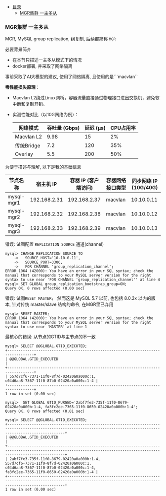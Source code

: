 * [目录](#0)
  * [MGR集群 一主多从](#1)

<h3 id="1">MGR集群 一主多从</h3>

MGR, MySQL group replication, 组复制, 后续都简称 ```MGR```

必要背景简介
- 在本节只描述一主多从模式下的情况
- docker部署, 并采取了网络隔离

事前采取了AI大模型的建议, 使用了网络隔离, 且使用的是```macvlan``

**零性能损失原理**：
- Macvlan L2绕过Linux网桥，容器流量直接通过物理接口进出交换机，避免软中断和复制开销。
- 实测性能对比（以10G网络为例）：

  | 网络模式       | 吞吐量 (Gbps) | 延迟 (μs) | CPU占用率 |
  |----------------|---------------|-----------|-----------|
  | Macvlan L2     | 9.98          | 15        | 2%        |
  | 传统Bridge     | 7.2           | 120       | 35%       |
  | Overlay        | 5.5           | 200       | 50%       |

为便于描述与理解, 以下是我的基础信息

| 节点名称       | 宿主机 IP     | 容器 IP (客户端访问) | 容器网络接口类型 | 同步网络 IP (10G/40G) |
|------------|----------------|------------------------|------------------|-------------------------|
| mysql-mgr1 | 192.168.2.31   | 192.168.2.37           | macvlan          | 10.10.0.11              |
| mysql-mgr2 | 192.168.2.32   | 192.168.2.38           | macvlan          | 10.10.0.12              |
| mysql-mgr3 | 192.168.2.33   | 192.168.2.39           | macvlan          | 10.10.0.13              |





错误: 试图配置 ```REPLICATION SOURCE``` 通道(channel)

```commandline
mysql> CHANGE REPLICATION SOURCE TO
    ->   SOURCE_HOST='10.10.0.11',
    ->   SOURCE_PORT=3306,
    ->   FOR CHANNEL 'group_replication_channel';
ERROR 1064 (42000): You have an error in your SQL syntax; check the manual that corresponds to your MySQL server version for the right syntax to use near 'FOR CHANNEL 'group_replication_channel'' at line 4
mysql> SET GLOBAL group_replication_bootstrap_group=ON;
Query OK, 0 rows affected (0.00 sec)
```

错误: 试图```RESET MASTER; ``` 然而这是 MySQL 5.7 以前, 也包括 8.0.2x 以内的版本, 针对传统 master/slave 结构的命令, 在MGR里已弃用

```commandline
mysql> RESET MASTER; 
ERROR 1064 (42000): You have an error in your SQL syntax; check the manual that corresponds to your MySQL server version for the right syntax to use near 'MASTER' at line 1
```

最核心的错误: 从节点的GTID与主节点的不一致

```commandline
mysql> SELECT @@GLOBAL.GTID_EXECUTED;
+----------------------------------------------------------------------------------+
| @@GLOBAL.GTID_EXECUTED                                                           |
+----------------------------------------------------------------------------------+
| 557d7cf6-7371-11f0-8f7d-02420a0a000c:1,
c04d6aa8-7367-11f0-87b0-02420a0a000c:1-4 |
+----------------------------------------------------------------------------------+
1 row in set (0.00 sec)

mysql>  SET GLOBAL GTID_PURGED='2abf7fe3-735f-11f0-8679-02420a0a000b:1-4, fa3fc2ee-7365-11f0-8650-02420a0a000b:1-4';
Query OK, 0 rows affected (0.01 sec)

mysql> SELECT @@GLOBAL.GTID_EXECUTED;
+----------------------------------------------------------------------------------------------------------------------------------------------------------------------+
| @@GLOBAL.GTID_EXECUTED                                                                                                                                               |
+----------------------------------------------------------------------------------------------------------------------------------------------------------------------+
| 2abf7fe3-735f-11f0-8679-02420a0a000b:1-4,
557d7cf6-7371-11f0-8f7d-02420a0a000c:1,
c04d6aa8-7367-11f0-87b0-02420a0a000c:1-4,
fa3fc2ee-7365-11f0-8650-02420a0a000b:1-4 |
+----------------------------------------------------------------------------------------------------------------------------------------------------------------------+
1 row in set (0.00 sec)
```

